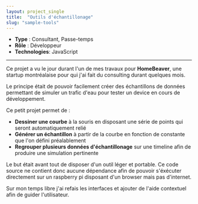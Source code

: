 ```yaml
---
layout: project_single
title:  "Outils d'échantillonage"
slug: "sample-tools"
---
```


* **Type** : Consultant, Passe-temps
* **Rôle** : Développeur
* **Technologies**: JavaScript

---

Ce projet a vu le jour durant l'un de mes travaux pour **HomeBeaver**, une startup montréalaise pour qui j'ai fait du consulting durant quelques mois.

Le principe était de pouvoir facilement créer des échantillons de données permettant de simuler un trafic d'eau pour tester un device en cours de développement.

Ce petit projet permet de :

 - **Dessiner une courbe** à la souris en disposant une série de points qui seront automatiquement relié
 - **Générer un échantillon** à partir de la courbe en fonction de constante que l'on défini préalablement
 - **Regrouper plusieurs données d'échantillonage** sur une timeline afin de produire une simulation pertinente

Le but était avant tout de disposer d'un outil léger et portable. Ce code source ne contient donc aucune dépendance afin de pouvoir s'éxécuter directement sur un raspberry pi disposant d'un browser mais pas d'internet.

Sur mon temps libre j'ai refais les interfaces et ajouter de l'aide contextuel afin de guider l'utilisateur.